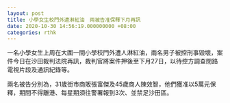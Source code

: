 ```yaml
---
layout: post
title: 小學女生校門外遭淋紅油　兩被告准保釋下月再訊
date: 2020-10-30 14:56:19.000000000 +08:00
categories: rthk
---
```


一名小學女生上周在大圍一間小學校門外遭人淋紅油，兩名男子被控刑事毀壞，案件今日在沙田裁判法院再訊，裁判官將案件押後至下月27日，以待控方調查閉路電視片段及通訊紀錄等。

兩名被告分別為，31歲街市商販張富傑及45歲商人陳效智，他們獲准以5萬元保釋，期間不得離港、每星期須往警署報到3次、並禁足沙田區。
